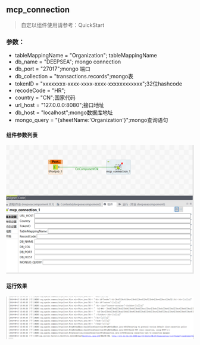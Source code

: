 ## mcp_connection

> 自定以组件使用请参考：QuickStart
### 参数：
- tableMappingName = "Organization"; tableMappingName
- db_name = "DEEPSEA"; mongo connection
- db_port = "27017";mongo 端口
- db_collection = "transactions.records";mongo表
- tokenID = "xxxxxxxx-xxxx-xxxx-xxxx-xxxxxxxxxxxx";32位hashcode
- recodeCode = "HR";
- country = "CN";国家代码
- url_host = "127.0.0.0:8080";接口地址
- db_host = "localhost";mongo数据库地址
- mongo_query = "{sheetName:'Organization'}";mongo查询语句
#### 组件参数列表
![运行](resources/images/img.PNG? "参数")
#### 运行效果
![效果](resources/images/img2.PNG? "效果")